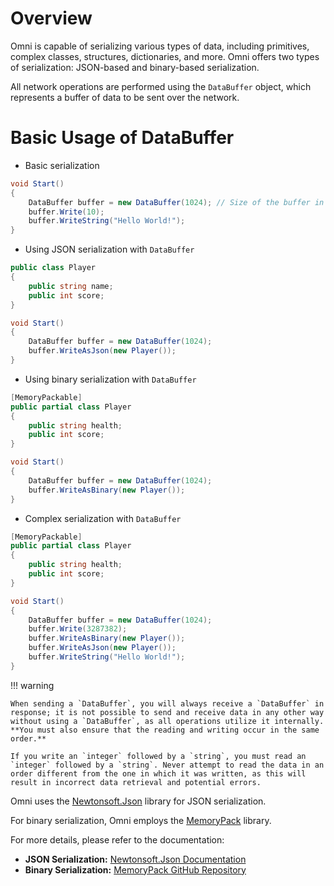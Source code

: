 # Overview

Omni is capable of serializing various types of data, including primitives, complex classes, structures, dictionaries, and more. Omni offers two types of serialization: JSON-based and binary-based serialization.

All network operations are performed using the `DataBuffer` object, which represents a buffer of data to be sent over the network.

# Basic Usage of DataBuffer

- Basic serialization

```csharp
void Start()
{
    DataBuffer buffer = new DataBuffer(1024); // Size of the buffer in bytes,     this argument is optional, the default size is 32768
    buffer.Write(10);
    buffer.WriteString("Hello World!");
}
```

- Using JSON serialization with `DataBuffer`

```csharp
public class Player
{
    public string name;
    public int score;
}

void Start()
{
    DataBuffer buffer = new DataBuffer(1024);
    buffer.WriteAsJson(new Player());
}
```

- Using binary serialization with `DataBuffer`

```csharp
[MemoryPackable]
public partial class Player
{
    public string health;
    public int score;
}

void Start()
{
    DataBuffer buffer = new DataBuffer(1024);
    buffer.WriteAsBinary(new Player());
}
```

- Complex serialization with `DataBuffer`

```csharp
[MemoryPackable]
public partial class Player
{
    public string health;
    public int score;
}

void Start()
{
    DataBuffer buffer = new DataBuffer(1024);
    buffer.Write(3287382);
    buffer.WriteAsBinary(new Player());
    buffer.WriteAsJson(new Player());
    buffer.WriteString("Hello World!");
}
```

!!! warning

    When sending a `DataBuffer`, you will always receive a `DataBuffer` in response; it is not possible to send and receive data in any other way without using a `DataBuffer`, as all operations utilize it internally. **You must also ensure that the reading and writing occur in the same order.**

    If you write an `integer` followed by a `string`, you must read an `integer` followed by a `string`. Never attempt to read the data in an order different from the one in which it was written, as this will result in incorrect data retrieval and potential errors.

Omni uses the [Newtonsoft.Json](https://www.newtonsoft.com/json) library for JSON serialization.

For binary serialization, Omni employs the [MemoryPack](https://github.com/Cysharp/MemoryPack) library.

For more details, please refer to the documentation:

- **JSON Serialization:** [Newtonsoft.Json Documentation](https://www.newtonsoft.com/json/help/html/introduction.htm)
- **Binary Serialization:** [MemoryPack GitHub Repository](https://github.com/Cysharp/MemoryPack)
